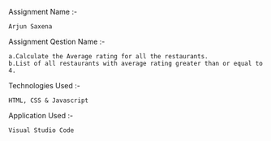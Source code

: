 
Assignment Name :-

    Arjun Saxena

Assignment Qestion Name :-

    a.Calculate the Average rating for all the restaurants.
    b.List of all restaurants with average rating greater than or equal to 4.

Technologies Used :-

    HTML, CSS & Javascript

Application Used :-

    Visual Studio Code